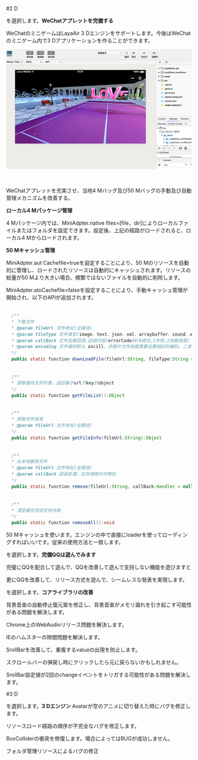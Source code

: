 #2 D

を選択します。**WeChatアプレットを完備する**

WeChatのミニゲームはLayaAir 3 Dエンジンをサポートします。今後はWeChatのミニゲーム内で3 Dアプリケーションを作ることができます。



  ![wx3d](imgs\wx3d.jpg)

​

WeChatアプレットを充実させ、当地4 Mバッグ及び50 Mバッグの手動及び自動管理メカニズムを改善する。

​**ローカル4 Mパッケージ管理**

4 Mパッケージ内では、MiniAdpter.native files=[file，dir]によりローカルファイルまたはフォルダを設定できます。設定後、上記の経路がロードされると、ローカル4 Mからロードされます。

​**50 Mキャッシュ管理**

MiniAdpter.aut Cachefile=trueを設定することにより、50 Mのリソースを自動的に管理し、ロードされたリソースは自動的にキャッシュされます。リソースの総量が50 Mより大きい場合、頻繁ではないファイルを自動的に削除します。

MiniAdpter.atoCachefile=falseを設定することにより、手動キャッシュ管理が開始され、以下のAPIが追加されます。



  
```java

  /**
  * 下载文件 
  * @param fileUrl 文件地址(全路径)
  * @param fileType 文件类型(image、text、json、xml、arraybuffer、sound、atlas、font)
  * @param callBack 文件加载回调,回调内容[errorCode码(0成功,1失败,2加载进度)
  * @param encoding 文件编码默认 ascill，非图片文件加载需要设置相应的编码，二进制编码为空字符串
  */				
  public static function downLoadFile(fileUrl:String, fileType:String = "",callBack:Handler = null,encoding:String = "ascii"):void
  ```





  
```java

  /**
  * 获取缓存文件列表，返回基于url为key的object
  */
  public static function getFileList():Object
  ```





  
```java

  /**
  * 获取文件信息
  * @param fileUrl 文件地址(全路径)
  */
  public static function getFileInfo(fileUrl:String):Object
  ```





  
```java

  /**
  * 从本地删除文件
  * @param fileUrl 文件地址(全路径)
  * @param callBack 回调处理，在存储图片时用到
  */
  public static function remove(fileUrl:String, callBack:Handler = null):void
  ```





  
```java

  /**
  * 清空缓存空间文件内容
  */		
  public static function removeAll():void
  ```


50 Mキャッシュを使います。エンジンの中で直接にloaderを使ってローディングすればいいです。従来の使用方法と一致します。


を選択します。**完備QQは遊んでみます**

完璧にQQを配合して遊んで、QQを改善して遊んで支持しない機能を遊びますと

更にQQを改善して、リリース方式を遊んで、シームレスな発表を実現します。

を選択します。**コアライブラリの改善**

背景音楽の自動停止復元案を修正し、背景音楽がメモリ漏れを引き起こす可能性がある問題を解決します。

Chrome上のWebAudioリリース問題を解決します。

IEのハムスターの隙間問題を解決します。

SrollBarを改善して、重複するvalueの出現を防止します。

スクロールバーの弾戻し時にクリックしたら元に戻らないかもしれません。

SrollBar設定値が2回のchangeイベントをトリガする可能性がある問題を解決します。



#3 D

を選択します。**3 Dエンジン**
Avatarが空のアニメに切り替えた時にバグを修正します。

リソースロード経路の順序が不完全なバグを修正します。

BoxColliderの衝突を修復します。場合によってはBUGが成功しません。

フォルダ管理リソースによるバグの修正

